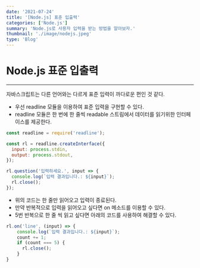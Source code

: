 ```yaml
---
date: '2021-07-24'
title: '[Node.js] 표준 입출력'
categories: ['Node.js']
summary: 'Node.js로 사용자 입력을 받는 방법을 알아보자.'
thumbnail: './image/nodejs.jpeg'
type: 'Blog'
---
```


# Node.js 표준 입출력

---

자바스크립트는 다른 언어와는 다르게 표준 입력이 까다로운 편인 것 같다.

- 우선 readline 모듈을 이용하여 표준 입력을 구현할 수 있다.
- readline 모듈은 한 번에 한 줄씩 readable 스트림에서 데이터를 읽기위한 인터페이스를 제공한다.

```jsx
const readline = require('readline');

const rl = readline.createInterface({
  input: process.stdin,
  output: process.stdout,
});

rl.question('입력하세요.', input => {
  console.log(`입력 결과입니다.: ${input}`);
  rl.close();
});
```

- 위의 코드는 한 줄만 읽어오고 입력이 종료된다.
- 만약 반복적으로 입력을 읽어오고 싶다면 on 메소드를 이용할 수 있다.
- 5번 반복으로 한 줄 씩 읽고 싶다면 아래의 코드를 사용하여 해결할 수 있다.

```jsx
rl.on('line', (input) => {
	console.log(`입력 결과입니다.: ${input}`);
	count += 1;
	if (count === 5) {
	  rl.close();
	}
}
```
